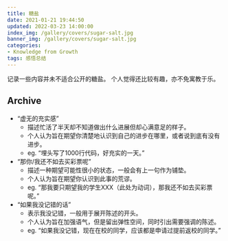 ```yaml
---
title: 糖盐
date: 2021-01-21 19:44:50
updated: 2022-03-23 14:00:00
index_img: /gallery/covers/sugar-salt.jpg
banner_img: /gallery/covers/sugar-salt.jpg
categories:
- Knowledge from Growth
tags: 感悟总结
---
```


记录一些内容并未不适合公开的糖盐。
个人觉得还比较有趣，亦不免寓教于乐。

<!-- more -->

## Archive

- “虚无的充实感”
  - 描述忙活了半天却不知道做出什么进展但却心满意足的样子。
  - 个人认为旨在期望你清楚地认识到自己的进步在哪里，或者说到底有没有进步。
  - eg. “埋头写了1000行代码，好充实的一天。”
- “那你/我还不如去买彩票呢”
  - 描述一种期望可能性很小的状态，一般会有上一句作为铺垫。
  - 个人认为旨在期望你认识到此事的荒谬。
  - eg. “那我要只期望我的学生XXX（此处为动词），那我还不如去买彩票呢。”
- “如果我没记错的话”
  - 表示我没记错，一般用于展开陈述的开头。
  - 个人认为旨在加强语气，但是留出弹性空间，同时引出需要强调的陈述。
  - eg. “如果我没记错，现在在校的同学，应该都是申请过提前返校的同学。”